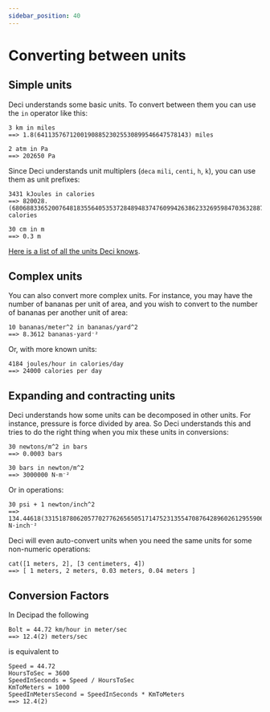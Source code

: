 ```yaml
---
sidebar_position: 40
---
```


# Converting between units

## Simple units

Deci understands some basic units. To convert between them you can use the `in` operator like this:

```deci live
3 km in miles
==> 1.8(641135767120019088523025530899546647578143) miles
```

```deci live
2 atm in Pa
==> 202650 Pa
```

Since Deci understands unit multiplers (`deca` `mili`, `centi`, `h`, `k`), you can use them as unit prefixes:

```deci live
3431 kJoules in calories
==> 820028.(680688336520076481835564053537284894837476099426386233269598470363288718929254302103250478011472275334608030592734225621414913957934990439770554493307839388145315487571701720841300191204588910133843212237093690248565965583173996175908221797323135755258126195028) calories
```

```deci live
30 cm in m
==> 0.3 m
```

[Here is a list of all the units Deci knows](/docs/docs/language/supported-units).

## Complex units

You can also convert more complex units. For instance, you may have the number of bananas per unit of area, and you wish to convert to the number of bananas per another unit of area:

```deci live
10 bananas/meter^2 in bananas/yard^2
==> 8.3612 bananas·yard⁻²
```

Or, with more known units:

```deci live
4184 joules/hour in calories/day
==> 24000 calories per day
```

## Expanding and contracting units

Deci understands how some units can be decomposed in other units. For instance, pressure is force divided by area. So Deci understands this and tries to do the right thing when you mix these units in conversions:

```deci live
30 newtons/m^2 in bars
==> 0.0003 bars
```

```deci live
30 bars in newton/m^2
==> 3000000 N·m⁻²
```

Or in operations:

```deci live
30 psi + 1 newton/inch^2
==> 134.44618(3315187806205770277626565051714752313554708764289602612955906369080021774632553075666848121937942297223734349482852476864452912357103973870440936309199782253674469243) N·inch⁻²
```

Deci will even auto-convert units when you need the same units for some non-numeric operations:

```deci live
cat([1 meters, 2], [3 centimeters, 4])
==> [ 1 meters, 2 meters, 0.03 meters, 0.04 meters ]
```

## Conversion Factors

In Decipad the following

```deci live
Bolt = 44.72 km/hour in meter/sec
==> 12.4(2) meters/sec
```

is equivalent to

```deci live
Speed = 44.72
HoursToSec = 3600
SpeedInSeconds = Speed / HoursToSec
KmToMeters = 1000
SpeedInMetersSecond = SpeedInSeconds * KmToMeters
==> 12.4(2)
```
